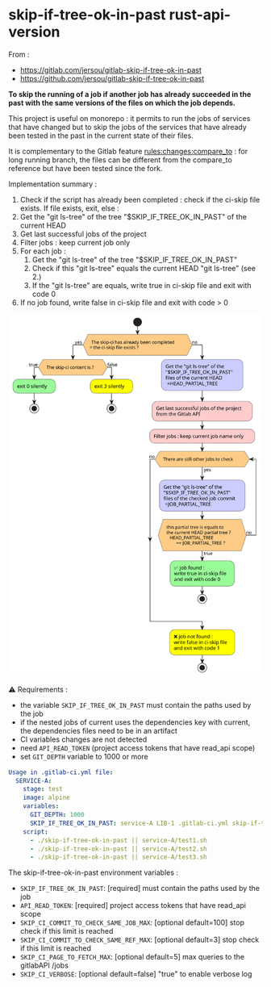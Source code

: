 # skip-if-tree-ok-in-past rust-api-version

From :

* https://gitlab.com/jersou/gitlab-skip-if-tree-ok-in-past
* https://github.com/jersou/gitlab-skip-if-tree-ok-in-past

**To skip the running of a job if another job has already succeeded in the past
with the same versions of the files on which the job depends.**

This project is useful on monorepo :
it permits to run the jobs of services that have changed but to skip the jobs of
the services that have already been tested in the past in the current state of
their files.

It is complementary to the Gitlab feature
[rules:changes:compare_to](https://docs.gitlab.com/ee/ci/yaml/index.html#ruleschangescompare_to) :
for long running branch, the files can be different from the compare_to
reference but have been tested since the fork.

Implementation summary :

1. Check if the script has already been completed : check if the ci-skip file
   exists. If file
   exists, exit, else :
2. Get the "git ls-tree" of the tree "$SKIP_IF_TREE_OK_IN_PAST" of the current
   HEAD
3. Get last successful jobs of the project
4. Filter jobs : keep current job only
5. For each job :
    1. Get the "git ls-tree" of the tree "$SKIP_IF_TREE_OK_IN_PAST"
    2. Check if this "git ls-tree" equals the current HEAD "git ls-tree" (see
       2.)
    3. If the "git ls-tree" are equals, write true in ci-skip file and exit with
       code 0
6. If no job found, write false in ci-skip file and exit with code > 0

![diagram](./diagram.svg)

⚠️ Requirements :

- the variable `SKIP_IF_TREE_OK_IN_PAST` must contain the paths used by the job
- if the nested jobs of current uses the dependencies key with current, the
  dependencies files need to be in an artifact
- CI variables changes are not detected
- need `API_READ_TOKEN` (project access tokens that have read_api scope)
- set `GIT_DEPTH` variable to 1000 or more

```yaml
Usage in .gitlab-ci.yml file:
  SERVICE-A:
    stage: test
    image: alpine
    variables:
      GIT_DEPTH: 1000
      SKIP_IF_TREE_OK_IN_PAST: service-A LIB-1 .gitlab-ci.yml skip-if-tree-ok-in-past
    script:
      - ./skip-if-tree-ok-in-past || service-A/test1.sh
      - ./skip-if-tree-ok-in-past || service-A/test2.sh
      - ./skip-if-tree-ok-in-past || service-A/test3.sh
```

The skip-if-tree-ok-in-past environment variables :

- `SKIP_IF_TREE_OK_IN_PAST`: [required]  must contain the paths used by the job
- `API_READ_TOKEN`: [required] project access tokens that have read_api scope
- `SKIP_CI_COMMIT_TO_CHECK_SAME_JOB_MAX`: [optional default=100] stop check if
  this limit is reached
- `SKIP_CI_COMMIT_TO_CHECK_SAME_REF_MAX`: [optional default=3] stop check if
  this
  limit is reached
- `SKIP_CI_PAGE_TO_FETCH_MAX`: [optional default=5] max queries to the gitlabAPI
  /jobs
- `SKIP_CI_VERBOSE`: [optional default=false] "true" to enable verbose log
